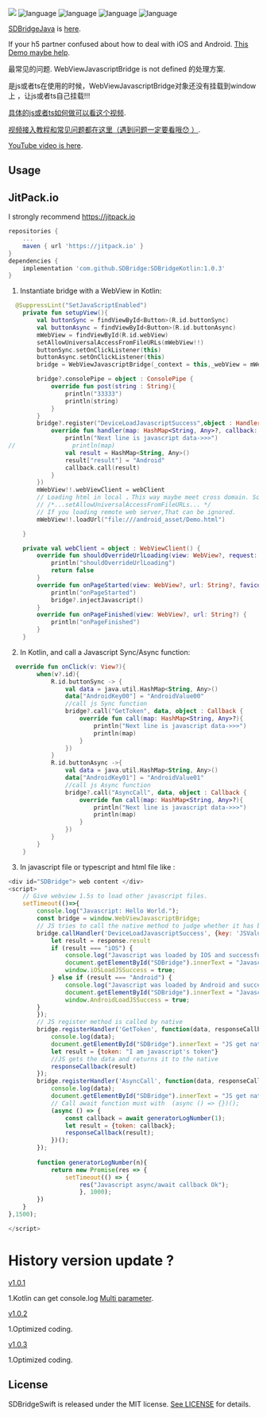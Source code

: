 ![](Resource/SDBridgeKotlin.png)
![language](https://img.shields.io/badge/Language-Kotlin-green)
![language](https://img.shields.io/badge/support-Javascript/Async/Await-green)
![language](https://img.shields.io/badge/support-Jitpack-green)
![language](https://img.shields.io/badge/support-bilibili_video-green)


[SDBridgeJava](https://github.com/SDBridge/SDBridgeJava) is [here](https://github.com/SDBridge/SDBridgeJava).

If your h5 partner confused about how to deal with iOS and Android.
[This Demo maybe help](https://github.com/SDBridge/TypeScriptDemo).

最常见的问题.
WebViewJavascriptBridge is not defined 的处理方案.

是js或者ts在使用的时候，WebViewJavascriptBridge对象还没有挂载到window上 ，让js或者ts自己挂载!!!

[具体的js或者ts如何做可以看这个视频](https://www.bilibili.com/video/BV1534y1E7P6?spm_id_from=333.337.search-card.all.click).

[视频接入教程和常见问题都在这里（遇到问题一定要看哦😯 ）](https://search.bilibili.com/all?vt=53806197&keyword=SDBridgeKotlin&from_source=webtop_search&spm_id_from=333.788).

[YouTube video is here](https://www.youtube.com/channel/UCejg0KqpAvoEem4v5y1QbpA/videos).

Usage 
-----

## JitPack.io

I strongly recommend https://jitpack.io
```groovy
repositories {
    ...
    maven { url 'https://jitpack.io' }
}
dependencies {
    implementation 'com.github.SDBridge:SDBridgeKotlin:1.0.3'
}
```

1) Instantiate bridge with a WebView in Kotlin:
```Kotlin
  @SuppressLint("SetJavaScriptEnabled")
    private fun setupView(){
        val buttonSync = findViewById<Button>(R.id.buttonSync)
        val buttonAsync = findViewById<Button>(R.id.buttonAsync)
        mWebView = findViewById(R.id.webView)
        setAllowUniversalAccessFromFileURLs(mWebView!!)
        buttonSync.setOnClickListener(this)
        buttonAsync.setOnClickListener(this)
        bridge = WebViewJavascriptBridge(_context = this,_webView = mWebView )

        bridge?.consolePipe = object : ConsolePipe {
            override fun post(string : String){
                println("33333")
                println(string)
            }
        }
        bridge?.register("DeviceLoadJavascriptSuccess",object : Handler {
            override fun handler(map: HashMap<String, Any>?, callback: Callback) {
                println("Next line is javascript data->>>")
//                println(map)
                val result = HashMap<String, Any>()
                result["result"] = "Android"
                callback.call(result)
            }
        })
        mWebView!!.webViewClient = webClient
        // Loading html in local ，This way maybe meet cross domain. So You should not forget to set
        // /*...setAllowUniversalAccessFromFileURLs... */
        // If you loading remote web server,That can be ignored.
        mWebView!!.loadUrl("file:///android_asset/Demo.html")

    }

    private val webClient = object : WebViewClient() {
        override fun shouldOverrideUrlLoading(view: WebView?, request: WebResourceRequest?): Boolean {
            println("shouldOverrideUrlLoading")
            return false
        }
        override fun onPageStarted(view: WebView?, url: String?, favicon: Bitmap?) {
            println("onPageStarted")
            bridge?.injectJavascript()
        }
        override fun onPageFinished(view: WebView?, url: String?) {
            println("onPageFinished")
        }
    }
```
2) In Kotlin, and call a Javascript Sync/Async function:
```Kotlin
  override fun onClick(v: View?){
        when(v?.id){
            R.id.buttonSync -> {
                val data = java.util.HashMap<String, Any>()
                data["AndroidKey00"] = "AndroidValue00"
                //call js Sync function
                bridge?.call("GetToken", data, object : Callback {
                    override fun call(map: HashMap<String, Any>?){
                        println("Next line is javascript data->>>")
                        println(map)
                    }
                })
            }
            R.id.buttonAsync ->{
                val data = java.util.HashMap<String, Any>()
                data["AndroidKey01"] = "AndroidValue01"
                //call js Async function
                bridge?.call("AsyncCall", data, object : Callback {
                    override fun call(map: HashMap<String, Any>?){
                        println("Next line is javascript data->>>")
                        println(map)
                    }
                })
            }
        }
    }
```
3) In javascript file or typescript and html file like :
	
```javascript
<div id="SDBridge"> web content </div>
<script>
    // Give webview 1.5s to load other javascript files.
    setTimeout(()=>{
        console.log("Javascript: Hello World.");
        const bridge = window.WebViewJavascriptBridge;
        // JS tries to call the native method to judge whether it has been loaded successfully and let itself know whether its user is in android app or IOS app
        bridge.callHandler('DeviceLoadJavascriptSuccess', {key: 'JSValue'}, function(response) {
            let result = response.result
            if (result === "iOS") {
                console.log("Javascript was loaded by IOS and successfully loaded.");
                document.getElementById("SDBridge").innerText = "Javascript was loaded by IOS and successfully loaded.";
                window.iOSLoadJSSuccess = true;
            } else if (result === "Android") {
                console.log("Javascript was loaded by Android and successfully loaded.");
                document.getElementById("SDBridge").innerText = "Javascript was loaded by Android and successfully loaded.";
                window.AndroidLoadJSSuccess = true;
        }
        });
        // JS register method is called by native
        bridge.registerHandler('GetToken', function(data, responseCallback) {
            console.log(data);
            document.getElementById("SDBridge").innerText = "JS get native data:" + JSON.stringify(data);
            let result = {token: "I am javascript's token"}
            //JS gets the data and returns it to the native
            responseCallback(result)
        });
        bridge.registerHandler('AsyncCall', function(data, responseCallback) {
            console.log(data);
            document.getElementById("SDBridge").innerText = "JS get native data:" + JSON.stringify(data);
            // Call await function must with  (async () => {})();
            (async () => {
                const callback = await generatorLogNumber(1);
                let result = {token: callback};
                responseCallback(result);
            })();
        });
        
        function generatorLogNumber(n){
            return new Promise(res => {
                setTimeout(() => {
                    res("Javascript async/await callback Ok");
                    }, 1000);
        })
    }
},1500);

</script>
```
# History version update ?
[v1.0.1](https://github.com/SDBridge/SDBridgeKotlin)

1.Kotlin can get console.log [Multi parameter](https://github.com/SDBridge/SDBridgeKotlin/blob/main/SDBridgeKotlin/src/main/assets/hookConsole.js#L33).

[v1.0.2](https://github.com/SDBridge/SDBridgeKotlin)

1.Optimized coding.

[v1.0.3](https://github.com/SDBridge/SDBridgeKotlin)

1.Optimized coding.

## License

SDBridgeSwift is released under the MIT license. [See LICENSE](https://github.com/SDBridge/SDBridgeKotlin/blob/main/LICENSE) for details.
